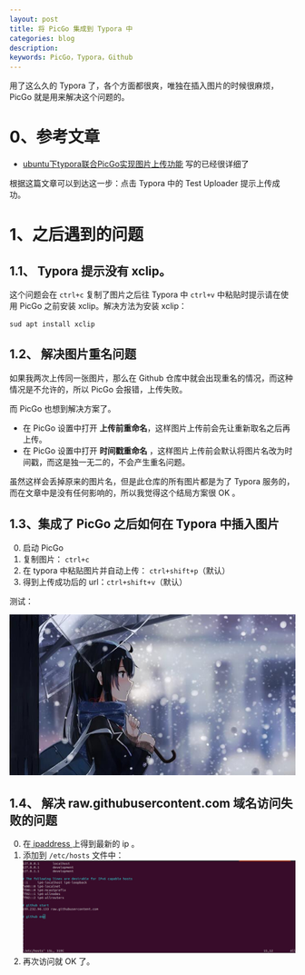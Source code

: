 ```yaml
---
layout: post
title: 将 PicGo 集成到 Typora 中
categories: blog
description: 
keywords: PicGo，Typora，Github
---
```


  用了这么久的 Typora 了，各个方面都很爽，唯独在插入图片的时候很麻烦，PicGo 就是用来解决这个问题的。

# 0、参考文章

+ [ubuntu下typora联合PicGo实现图片上传功能](https://blog.csdn.net/u013468614/article/details/108539933) 写的已经很详细了

根据这篇文章可以到达这一步：点击 Typora 中的 Test Uploader 提示上传成功。


# 1、之后遇到的问题

## 1.1、 Typora 提示没有 xclip。

  这个问题会在 `ctrl+c` 复制了图片之后往 Typora 中 `ctrl+v` 中粘贴时提示请在使用 PicGo 之前安装 xclip。解决方法为安装 xclip：

```shell
sud apt install xclip
```

## 1.2、 解决图片重名问题

  如果我两次上传同一张图片，那么在 Github 仓库中就会出现重名的情况，而这种情况是不允许的，所以 PicGo 会报错，上传失败。

  而 PicGo 也想到解决方案了。

  + 在 PicGo 设置中打开 **上传前重命名**，这样图片上传前会先让重新取名之后再上传。
  + 在 PicGo 设置中打开 **时间戳重命名** ，这样图片上传前会默认将图片名改为时间戳，而这是独一无二的，不会产生重名问题。

  虽然这样会丢掉原来的图片名，但是此仓库的所有图片都是为了 Typora 服务的，而在文章中是没有任何影响的，所以我觉得这个结局方案很 OK 。

## 1.3、集成了 PicGo 之后如何在 Typora 中插入图片

0. 启动 PicGo
1. 复制图片： `ctrl+c`
2. 在 typora 中粘贴图片并自动上传： `ctrl+shift+p`（默认）
3. 得到上传成功后的 url：`ctrl+shift+v`（默认）

测试：

![asdf](https://raw.githubusercontent.com/MikasaLee/forPicGo/master/img/20210103150514.jpeg)


## 1.4、 解决 raw.githubusercontent.com 域名访问失败的问题

0. 在[ ipaddress ](https://githubusercontent.com.ipaddress.com/raw.githubusercontent.com) 上得到最新的 ip 。
1. 添加到 `/etc/hosts` 文件中：
![](https://raw.githubusercontent.com/MikasaLee/forPicGo/master/img/20210103151924.png)
2. 再次访问就 OK 了。